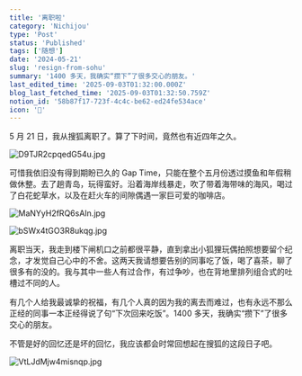 ```yaml
---
title: '离职啦'
category: 'Nichijou'
type: 'Post'
status: 'Published'
tags: ['随想']
date: '2024-05-21'
slug: 'resign-from-sohu'
summary: '1400 多天，我确实“攒下”了很多交心的朋友。'
last_edited_time: '2025-09-03T01:32:00.000Z'
blog_last_fetched_time: '2025-09-03T01:32:50.759Z'
notion_id: '58b87f17-723f-4c4c-be62-ed24fe534ace'
icon: '👋'
---
```


5 月 21 日，我从搜狐离职了。算了下时间，竟然也有近四年之久。

![D9TJR2cpqedG54u.jpg](https://cdn.sa.net/2024/05/24/D9TJR2cpqedG54u.jpg)

可惜我依旧没有得到期盼已久的 Gap Time，只能在整个五月份透过摸鱼和年假稍做休整。去了趟青岛，玩得蛮好。沿着海岸线暴走，吹了带着海带味的海风，喝过了白花蛇草水，以及在赶火车的间隙偶遇一家巨可爱的咖啡店。

![MaNYyH2fRQ6sAIn.jpg](https://cdn.sa.net/2024/05/26/MaNYyH2fRQ6sAIn.jpg)

![bSWx4tGO3R8ukqg.jpg](https://cdn.sa.net/2024/05/26/bSWx4tGO3R8ukqg.jpg)

离职当天，我走到楼下闸机口之前都很平静，直到拿出小狐狸玩偶拍照想要留个纪念，才发觉自己心中的不舍。这两天我请想要告别的同事吃了饭，喝了喜茶，聊了很多有的没的。我与其中一些人有过合作，有过争吵，也在背地里排列组合式的吐槽过不同的人。

有几个人给我最诚挚的祝福，有几个人真的因为我的离去而难过，也有永远不那么正经的同事一本正经得说了句“下次回来吃饭”。1400 多天，我确实“攒下”了很多交心的朋友。

不管是好的回忆还是坏的回忆，我应该都会时常回想起在搜狐的这段日子吧。

![VtLJdMjw4misnqp.jpg](https://cdn.sa.net/2024/05/24/VtLJdMjw4misnqp.jpg)
